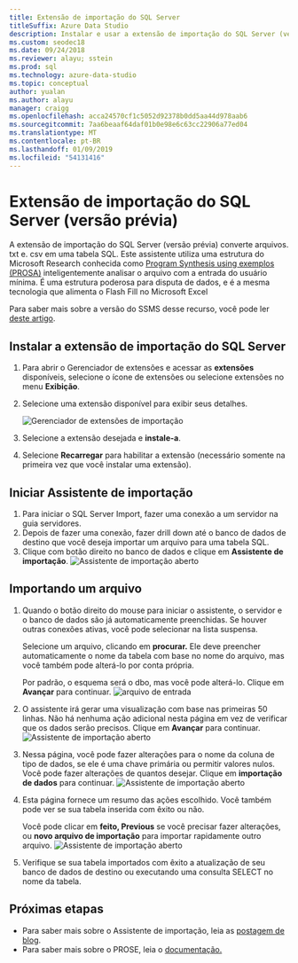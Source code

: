 ```yaml
---
title: Extensão de importação do SQL Server
titleSuffix: Azure Data Studio
description: Instalar e usar a extensão de importação do SQL Server (versão prévia) para o Studio de dados do Azure
ms.custom: seodec18
ms.date: 09/24/2018
ms.reviewer: alayu; sstein
ms.prod: sql
ms.technology: azure-data-studio
ms.topic: conceptual
author: yualan
ms.author: alayu
manager: craigg
ms.openlocfilehash: acca24570cf1c5052d92378b0dd5aa44d978aab6
ms.sourcegitcommit: 7aa6beaaf64daf01b0e98e6c63cc22906a77ed04
ms.translationtype: MT
ms.contentlocale: pt-BR
ms.lasthandoff: 01/09/2019
ms.locfileid: "54131416"
---
```

# <a name="sql-server-import-extension-preview"></a>Extensão de importação do SQL Server (versão prévia)

A extensão de importação do SQL Server (versão prévia) converte arquivos. txt e. csv em uma tabela SQL. Este assistente utiliza uma estrutura do Microsoft Research conhecida como [Program Synthesis using exemplos (PROSA)](https://microsoft.github.io/prose/) inteligentemente analisar o arquivo com a entrada do usuário mínima. É uma estrutura poderosa para disputa de dados, e é a mesma tecnologia que alimenta o Flash Fill no Microsoft Excel

Para saber mais sobre a versão do SSMS desse recurso, você pode ler [deste artigo](https://docs.microsoft.com/sql/relational-databases/import-export/import-flat-file-wizard).


## <a name="install-the-sql-server-import-extension"></a>Instalar a extensão de importação do SQL Server

1. Para abrir o Gerenciador de extensões e acessar as **extensões** disponíveis, selecione o ícone de extensões ou selecione extensões no menu **Exibição**.
2. Selecione uma extensão disponível para exibir seus detalhes.

   ![Gerenciador de extensões de importação](media/sql-server-import-extension/import-wizard-install.png)

1. Selecione a extensão desejada e **instale-a**.
2. Selecione **Recarregar** para habilitar a extensão (necessário somente na primeira vez que você instalar uma extensão).

## <a name="start-import-wizard"></a>Iniciar Assistente de importação

1. Para iniciar o SQL Server Import, fazer uma conexão a um servidor na guia servidores.
2. Depois de fazer uma conexão, fazer drill down até o banco de dados de destino que você deseja importar um arquivo para uma tabela SQL.
3. Clique com botão direito no banco de dados e clique em **Assistente de importação**.
    ![Assistente de importação aberto](media/sql-server-import-extension/open-import-wizard.png)

## <a name="importing-a-file"></a>Importando um arquivo
1. Quando o botão direito do mouse para iniciar o assistente, o servidor e o banco de dados são já automaticamente preenchidas. Se houver outras conexões ativas, você pode selecionar na lista suspensa. 
    
    Selecione um arquivo, clicando em **procurar.** Ele deve preencher automaticamente o nome da tabela com base no nome do arquivo, mas você também pode alterá-lo por conta própria.

    Por padrão, o esquema será o dbo, mas você pode alterá-lo. Clique em **Avançar** para continuar.
    ![arquivo de entrada](media/sql-server-import-extension/import-wizard-input-file.png)
1. O assistente irá gerar uma visualização com base nas primeiras 50 linhas. Não há nenhuma ação adicional nesta página em vez de verificar que os dados serão precisos. Clique em **Avançar** para continuar.
    ![Assistente de importação aberto](media/sql-server-import-extension/import-wizard-preview-data.png)
2. Nessa página, você pode fazer alterações para o nome da coluna de tipo de dados, se ele é uma chave primária ou permitir valores nulos. Você pode fazer alterações de quantos desejar. Clique em **importação de dados** para continuar.
    ![Assistente de importação aberto](media/sql-server-import-extension/import-wizard-modify-columns.png)
3. Esta página fornece um resumo das ações escolhido. Você também pode ver se sua tabela inserida com êxito ou não. 

    Você pode clicar em **feito, Previous** se você precisar fazer alterações, ou **novo arquivo de importação** para importar rapidamente outro arquivo.
    ![Assistente de importação aberto](media/sql-server-import-extension/import-wizard-summary.png)
1. Verifique se sua tabela importados com êxito a atualização de seu banco de dados de destino ou executando uma consulta SELECT no nome da tabela.

## <a name="next-steps"></a>Próximas etapas
- Para saber mais sobre o Assistente de importação, leia as [postagem de blog](https://cloudblogs.microsoft.com/sqlserver/2018/08/30/the-august-release-of-sql-operations-studio-is-now-available/).
- Para saber mais sobre o PROSE, leia o [documentação.](https://microsoft.github.io/prose/)
